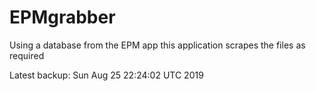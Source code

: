 # EPMgrabber
Using a database from the EPM app this application scrapes the files as required


Latest backup: Sun Aug 25 22:24:02 UTC 2019
